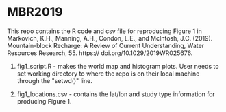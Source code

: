 # MBR2019

This repo contains the R code and csv file for reproducing Figure 1 in Markovich, K.H., Manning, A.H., Condon, L.E., and McIntosh, J.C. (2019). Mountain-block Recharge: A Review of Current Understanding, Water Resources Research, 55. https:// doi.org/10.1029/2019WR025676. 

1. fig1_script.R - makes the world map and histogram plots. User needs to set working directory to where the repo is on their local machine through the "setwd()" line.

2. fig1_locations.csv - contains the lat/lon and study type information for producing Figure 1. 
